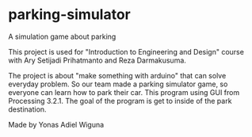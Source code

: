 # parking-simulator
A simulation game about parking

This project is used for "Introduction to Engineering and Design" course with Ary Setijadi Prihatmanto and Reza Darmakusuma.

The project is about "make something with arduino" that can solve everyday problem. So our team made a parking simulator game, so everyone can learn how to park their car. This program using GUI from Processing 3.2.1. The goal of the program is get to inside of the park destination.

Made by Yonas Adiel Wiguna
